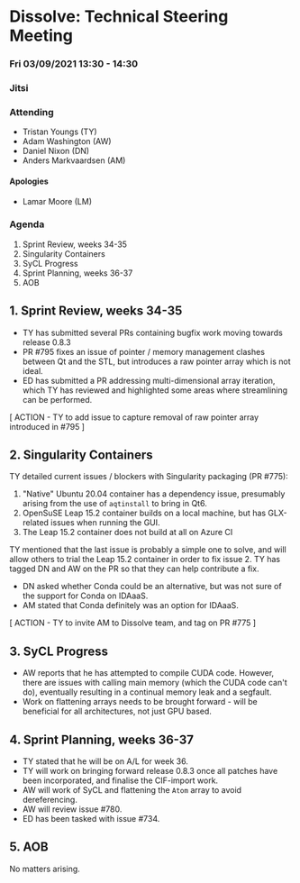 # Dissolve: Technical Steering Meeting
### Fri 03/09/2021 13:30 - 14:30
### Jitsi

### Attending

- Tristan Youngs (TY)
- Adam Washington (AW)
- Daniel Nixon (DN)
- Anders Markvaardsen (AM)

#### Apologies

- Lamar Moore (LM)

### Agenda

1. Sprint Review, weeks 34-35
2. Singularity Containers
3. SyCL Progress
4. Sprint Planning, weeks 36-37
5. AOB

## 1. Sprint Review, weeks 34-35

- TY has submitted several PRs containing bugfix work moving towards release 0.8.3
- PR #795 fixes an issue of pointer / memory management clashes between Qt and the STL, but introduces a raw pointer array which is not ideal.
- ED has submitted a PR addressing multi-dimensional array iteration, which TY has reviewed and highlighted some areas where streamlining can be performed.

[ ACTION - TY to add issue to capture removal of raw pointer array introduced in #795 ]

## 2. Singularity Containers

TY detailed current issues / blockers with Singularity packaging (PR #775):

1. "Native" Ubuntu 20.04 container has a dependency issue, presumably arising from the use of `aqtinstall` to bring in Qt6.
2. OpenSuSE Leap 15.2 container builds on a local machine, but has GLX-related issues when running the GUI.
3. The Leap 15.2 container does not build at all on Azure CI

TY mentioned that the last issue is probably a simple one to solve, and will allow others to trial the Leap 15.2 container in order to fix issue 2.  TY has tagged DN and AW on the PR so that they can help contribute a fix.

- DN asked whether Conda could be an alternative, but was not sure of the support for Conda on IDAaaS.
- AM stated that Conda definitely was an option for IDAaaS.

[ ACTION - TY to invite AM to Dissolve team, and tag on PR #775 ]

## 3. SyCL Progress

- AW reports that he has attempted to compile CUDA code. However, there are issues with calling main memory (which the CUDA code can't do), eventually resulting in a continual memory leak and a segfault.
- Work on flattening arrays needs to be brought forward - will be beneficial for all architectures, not just GPU based.

## 4. Sprint Planning, weeks 36-37

- TY stated that he will be on A/L for week 36.
- TY will work on bringing forward release 0.8.3 once all patches have been incorporated, and finalise the CIF-import work.
- AW will work of SyCL and flattening the `Atom` array to avoid dereferencing.
- AW will review issue #780.
- ED has been tasked with issue #734.

## 5. AOB

No matters arising.
